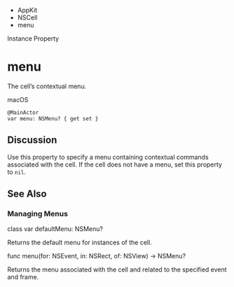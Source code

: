 

- AppKit
- NSCell
-  menu 

Instance Property

# menu

The cell’s contextual menu.

macOS

``` source
@MainActor
var menu: NSMenu? { get set }
```

## Discussion

Use this property to specify a menu containing contextual commands associated with the cell. If the cell does not have a menu, set this property to `nil`.

## See Also

### Managing Menus

class var defaultMenu: NSMenu?

Returns the default menu for instances of the cell.

func menu(for: NSEvent, in: NSRect, of: NSView) -> NSMenu?

Returns the menu associated with the cell and related to the specified event and frame.


